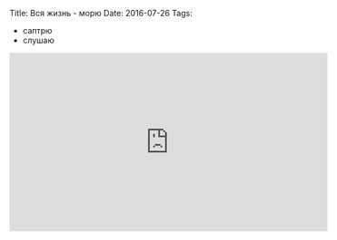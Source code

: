 Title: Вся жизнь - морю
Date: 2016-07-26
Tags: 
  - саптрю
  - слушаю

<div class="text"><iframe width="560" height="315" src="https://www.youtube.com/embed/lkzxg0_EJPA" frameborder="0" allowfullscreen="allowfullscreen"></iframe></div>